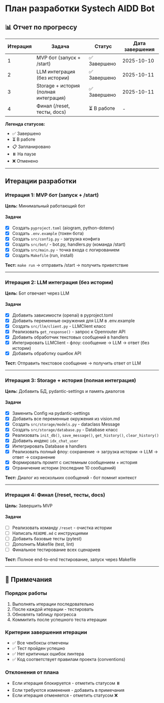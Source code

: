 # План разработки Systech AIDD Bot

## 📊 Отчет по прогрессу

| Итерация | Задача | Статус | Дата завершения |
|----------|--------|--------|-----------------|
| 1 | MVP бот (запуск + /start) | ✅ Завершено | 2025-10-10 |
| 2 | LLM интеграция (без истории) | ✅ Завершено | 2025-10-11 |
| 3 | Storage + история (полная интеграция) | ✅ Завершено | 2025-10-11 |
| 4 | Финал (/reset, тесты, docs) | ⏳ В работе | - |

**Легенда статусов:**
- ✅ Завершено
- ⏳ В работе
- 📋 Запланировано
- ⏸️ На паузе
- ❌ Отменено

---

## Итерации разработки

### Итерация 1: MVP бот (запуск + /start)
**Цель:** Минимальный работающий бот

#### Задачи
- [x] Создать `pyproject.toml` (aiogram, python-dotenv)
- [x] Создать `.env.example` (токен бота)
- [x] Создать `src/config.py` - загрузка конфига
- [x] Создать `src/bot/` - bot.py, handlers.py (команда /start)
- [x] Создать `src/main.py` - точка входа с логированием
- [x] Создать `Makefile` (run, install)

**Тест:** `make run` → отправить /start → получить приветствие

---

### Итерация 2: LLM интеграция (без истории)
**Цель:** Бот отвечает через LLM

#### Задачи
- [x] Добавить зависимости (openai) в pyproject.toml
- [x] Добавить переменные окружения для LLM в .env.example
- [x] Создать `src/llm/client.py` - LLMClient класс
- [x] Реализовать `get_response()` - запрос к Openrouter API
- [x] Добавить обработчик текстовых сообщений в handlers
- [x] Интегрировать LLMClient - флоу: сообщение → LLM → ответ (без истории)
- [x] Добавить обработку ошибок API

**Тест:** Отправить текстовое сообщение → получить ответ от LLM

---

### Итерация 3: Storage + история (полная интеграция)
**Цель:** Добавить БД, pydantic-settings и память диалогов

#### Задачи
- [x] Заменить Config на pydantic-settings
- [x] Добавить все переменные окружения из vision.md
- [x] Создать `src/storage/models.py` - dataclass Message
- [x] Создать `src/storage/database.py` - Database класс
- [x] Реализовать `init_db()`, `save_message()`, `get_history()`, `clear_history()`
- [x] Добавить индекс `idx_chat_user`
- [x] Интегрировать Database в handlers
- [x] Реализовать полный флоу: сохранение → загрузка истории → LLM → ответ → сохранение
- [x] Формировать промпт с системным сообщением + история
- [x] Ограничение истории (последние 10 сообщений)

**Тест:** Диалог из нескольких сообщений - бот помнит контекст

---

### Итерация 4: Финал (/reset, тесты, docs)
**Цель:** Завершить MVP

#### Задачи
- [ ] Реализовать команду `/reset` - очистка истории
- [ ] Написать `README.md` с инструкциями
- [ ] Добавить базовые тесты (pytest)
- [ ] Дополнить Makefile (test, lint)
- [ ] Финальное тестирование всех сценариев

**Тест:** Полное end-to-end тестирование, запуск через Makefile

---

## 📝 Примечания

### Порядок работы
1. Выполнять итерации последовательно
2. После каждой итерации - тестировать
3. Обновлять таблицу прогресса
4. Коммитить после успешного теста итерации

### Критерии завершения итерации
- ✅ Все чекбоксы отмечены
- ✅ Тест пройден успешно
- ✅ Нет критичных ошибок линтера
- ✅ Код соответствует правилам проекта (conventions)

### Отклонения от плана
- Если итерация блокируется - отметить статусом ⏸️
- Если требуются изменения - добавить в примечания
- Если итерация отменяется - отметить статусом ❌

